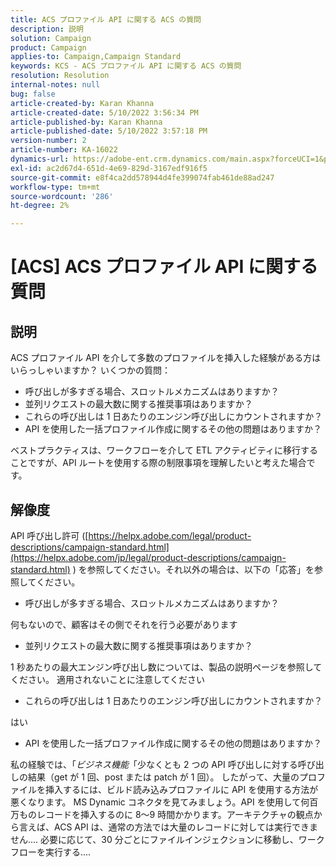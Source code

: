 ```yaml
---
title: ACS プロファイル API に関する ACS の質問
description: 説明
solution: Campaign
product: Campaign
applies-to: Campaign,Campaign Standard
keywords: KCS - ACS プロファイル API に関する ACS の質問
resolution: Resolution
internal-notes: null
bug: false
article-created-by: Karan Khanna
article-created-date: 5/10/2022 3:56:34 PM
article-published-by: Karan Khanna
article-published-date: 5/10/2022 3:57:18 PM
version-number: 2
article-number: KA-16022
dynamics-url: https://adobe-ent.crm.dynamics.com/main.aspx?forceUCI=1&pagetype=entityrecord&etn=knowledgearticle&id=6cac85be-79d0-ec11-a7b5-00224809c556
exl-id: ac2d67d4-651d-4e69-829d-3167edf916f5
source-git-commit: e8f4ca2dd578944d4fe399074fab461de88ad247
workflow-type: tm+mt
source-wordcount: '286'
ht-degree: 2%

---
```


# [ACS] ACS プロファイル API に関する質問

## 説明


ACS プロファイル API を介して多数のプロファイルを挿入した経験がある方はいらっしゃいますか？ いくつかの質問：

- 呼び出しが多すぎる場合、スロットルメカニズムはありますか？
- 並列リクエストの最大数に関する推奨事項はありますか？
- これらの呼び出しは 1 日あたりのエンジン呼び出しにカウントされますか？
- API を使用した一括プロファイル作成に関するその他の問題はありますか？


ベストプラクティスは、ワークフローを介して ETL アクティビティに移行することですが、API ルートを使用する際の制限事項を理解したいと考えた場合です。


## 解像度


API 呼び出し許可 ([https://helpx.adobe.com/legal/product-descriptions/campaign-standard.html](https://helpx.adobe.com/jp/legal/product-descriptions/campaign-standard.html) ) を参照してください。それ以外の場合は、以下の「応答」を参照してください。



- 呼び出しが多すぎる場合、スロットルメカニズムはありますか？


何もないので、顧客はその側でそれを行う必要があります

- 並列リクエストの最大数に関する推奨事項はありますか？


1 秒あたりの最大エンジン呼び出し数については、製品の説明ページを参照してください。 適用されないことに注意してください

- これらの呼び出しは 1 日あたりのエンジン呼び出しにカウントされますか？


はい

- API を使用した一括プロファイル作成に関するその他の問題はありますか？


私の経験では、「*ビジネス機能*「少なくとも 2 つの API 呼び出しに対する呼び出しの結果（get が 1 回、post または patch が 1 回）。 したがって、大量のプロファイルを挿入するには、ビルド読み込みプロファイルに API を使用する方法が悪くなります。 MS Dynamic コネクタを見てみましょう。API を使用して何百万ものレコードを挿入するのに 8～9 時間かかります。アーキテクチャの観点から言えば、ACS API は、通常の方法では大量のレコードに対しては実行できません.... 必要に応じて、30 分ごとにファイルインジェクションに移動し、ワークフローを実行する....
